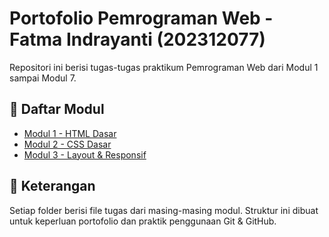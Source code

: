# Portofolio Pemrograman Web - Fatma Indrayanti (202312077)

Repositori ini berisi tugas-tugas praktikum Pemrograman Web dari Modul 1 sampai Modul 7.

## 📂 Daftar Modul

- [Modul 1 - HTML Dasar](./Modul-1)
- [Modul 2 - CSS Dasar](./Modul-2)
- [Modul 3 - Layout & Responsif](./Modul-3)

## 📌 Keterangan

Setiap folder berisi file tugas dari masing-masing modul. Struktur ini dibuat untuk keperluan portofolio dan praktik penggunaan Git & GitHub.